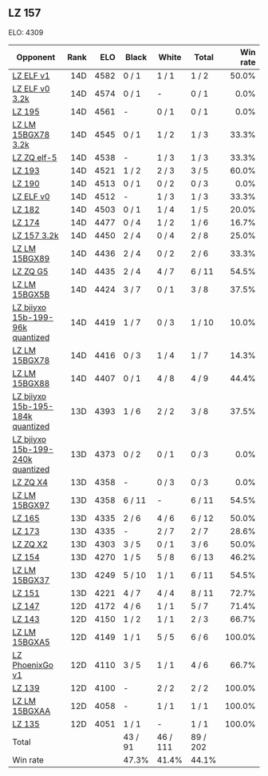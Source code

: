 ## LZ 157 ##

ELO: 4309

Opponent | Rank | ELO | Black | White | Total | Win rate
---------|-----:|----:|-------|-------|-------|-------:
[LZ ELF v1](LZ%20ELF%20v1.md) | 14D | 4582 | 0 / 1 | 1 / 1 | 1 / 2 | 50.0%
[LZ ELF v0 3.2k](LZ%20ELF%20v0%203.2k.md) | 14D | 4574 | 0 / 1 | - | 0 / 1 | 0.0%
[LZ 195](LZ%20195.md) | 14D | 4561 | - | 0 / 1 | 0 / 1 | 0.0%
[LZ LM 15BGX78 3.2k](LZ%20LM%2015BGX78%203.2k.md) | 14D | 4545 | 0 / 1 | 1 / 2 | 1 / 3 | 33.3%
[LZ ZQ elf-5](LZ%20ZQ%20elf-5.md) | 14D | 4538 | - | 1 / 3 | 1 / 3 | 33.3%
[LZ 193](LZ%20193.md) | 14D | 4521 | 1 / 2 | 2 / 3 | 3 / 5 | 60.0%
[LZ 190](LZ%20190.md) | 14D | 4513 | 0 / 1 | 0 / 2 | 0 / 3 | 0.0%
[LZ ELF v0](LZ%20ELF%20v0.md) | 14D | 4512 | - | 1 / 3 | 1 / 3 | 33.3%
[LZ 182](LZ%20182.md) | 14D | 4503 | 0 / 1 | 1 / 4 | 1 / 5 | 20.0%
[LZ 174](LZ%20174.md) | 14D | 4477 | 0 / 4 | 1 / 2 | 1 / 6 | 16.7%
[LZ 157 3.2k](LZ%20157%203.2k.md) | 14D | 4450 | 2 / 4 | 0 / 4 | 2 / 8 | 25.0%
[LZ LM 15BGX89](LZ%20LM%2015BGX89.md) | 14D | 4436 | 2 / 4 | 0 / 2 | 2 / 6 | 33.3%
[LZ ZQ G5](LZ%20ZQ%20G5.md) | 14D | 4435 | 2 / 4 | 4 / 7 | 6 / 11 | 54.5%
[LZ LM 15BGX5B](LZ%20LM%2015BGX5B.md) | 14D | 4424 | 3 / 7 | 0 / 1 | 3 / 8 | 37.5%
[LZ bjiyxo 15b-199-96k quantized](LZ%20bjiyxo%2015b-199-96k%20quantized.md) | 14D | 4419 | 1 / 7 | 0 / 3 | 1 / 10 | 10.0%
[LZ LM 15BGX78](LZ%20LM%2015BGX78.md) | 14D | 4416 | 0 / 3 | 1 / 4 | 1 / 7 | 14.3%
[LZ LM 15BGX88](LZ%20LM%2015BGX88.md) | 14D | 4407 | 0 / 1 | 4 / 8 | 4 / 9 | 44.4%
[LZ bjiyxo 15b-195-184k quantized](LZ%20bjiyxo%2015b-195-184k%20quantized.md) | 13D | 4393 | 1 / 6 | 2 / 2 | 3 / 8 | 37.5%
[LZ bjiyxo 15b-199-240k quantized](LZ%20bjiyxo%2015b-199-240k%20quantized.md) | 13D | 4373 | 0 / 2 | 0 / 1 | 0 / 3 | 0.0%
[LZ ZQ X4](LZ%20ZQ%20X4.md) | 13D | 4358 | - | 0 / 3 | 0 / 3 | 0.0%
[LZ LM 15BGX97](LZ%20LM%2015BGX97.md) | 13D | 4358 | 6 / 11 | - | 6 / 11 | 54.5%
[LZ 165](LZ%20165.md) | 13D | 4335 | 2 / 6 | 4 / 6 | 6 / 12 | 50.0%
[LZ 173](LZ%20173.md) | 13D | 4335 | - | 2 / 7 | 2 / 7 | 28.6%
[LZ ZQ X2](LZ%20ZQ%20X2.md) | 13D | 4303 | 3 / 5 | 0 / 1 | 3 / 6 | 50.0%
[LZ 154](LZ%20154.md) | 13D | 4270 | 1 / 5 | 5 / 8 | 6 / 13 | 46.2%
[LZ LM 15BGX37](LZ%20LM%2015BGX37.md) | 13D | 4249 | 5 / 10 | 1 / 1 | 6 / 11 | 54.5%
[LZ 151](LZ%20151.md) | 13D | 4221 | 4 / 7 | 4 / 4 | 8 / 11 | 72.7%
[LZ 147](LZ%20147.md) | 12D | 4172 | 4 / 6 | 1 / 1 | 5 / 7 | 71.4%
[LZ 143](LZ%20143.md) | 12D | 4150 | 1 / 2 | 1 / 1 | 2 / 3 | 66.7%
[LZ LM 15BGXA5](LZ%20LM%2015BGXA5.md) | 12D | 4149 | 1 / 1 | 5 / 5 | 6 / 6 | 100.0%
[LZ PhoenixGo v1](LZ%20PhoenixGo%20v1.md) | 12D | 4110 | 3 / 5 | 1 / 1 | 4 / 6 | 66.7%
[LZ 139](LZ%20139.md) | 12D | 4100 | - | 2 / 2 | 2 / 2 | 100.0%
[LZ LM 15BGXAA](LZ%20LM%2015BGXAA.md) | 12D | 4058 | - | 1 / 1 | 1 / 1 | 100.0%
[LZ 135](LZ%20135.md) | 12D | 4051 | 1 / 1 | - | 1 / 1 | 100.0%
Total | | | 43 / 91 | 46 / 111 | 89 / 202 | 
Win rate| | | 47.3% | 41.4% | 44.1% | 
